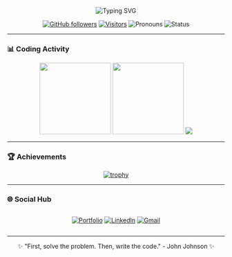 <div align="center">
  
<!-- Animated typing text -->
![Typing SVG](https://readme-typing-svg.demolab.com?font=Fira+Code&weight=600&size=30&duration=3000&pause=1000&color=FF69B4&center=true&vCenter=true&width=600&height=80&lines=Hi+there+%F0%9F%91%8B%2C+I'm+Ian+Purificacion;Ore+wa+developer!+%F0%9F%92%BB;A+Tech+Enthusiast+At+Heart;CComputer+Science+from+the+Philippines)


<!-- Profile Metrics -->
[![GitHub followers](https://img.shields.io/github/followers/ianpurifying?logo=github&style=flat-square&color=FF69B4&labelColor=0D1117)](https://github.com/ianpurifying)
[![Visitors](https://komarev.com/ghpvc/?username=ianpurifying&color=FF69B4&style=flat-square)](https://github.com/ianpurifying)
![Pronouns](https://img.shields.io/badge/Pronouns-He/Him-FF69B4?style=flat-square)
![Status](https://img.shields.io/badge/Status-Coding%20%F0%9F%92%BB-FF69B4?style=flat-square)

</div>

---

### 📊 Coding Activity

<div align="center">

<!-- GitHub Stats -->
<img height="165em" src="https://github-readme-stats.vercel.app/api?username=ianpurifying&show_icons=true&theme=radical&hide_border=true&bg_color=0D1117&include_all_commits=true"/>
<img height="165em" src="https://github-readme-stats.vercel.app/api/top-langs/?username=ianpurifying&layout=compact&theme=radical&hide_border=true&bg_color=0D1117"/>
  
<!-- Streak Stats -->
<img src="https://streak-stats.demolab.com?user=ianpurifying&theme=radical&hide_border=true&background=0D1117"/>

</div>

---

### 🏆 Achievements

<div align="center">

[![trophy](https://github-profile-trophy.vercel.app/?username=ianpurifying&theme=radical&row=2&column=4&margin-w=15&margin-h=15)](https://github.com/ryo-ma/github-profile-trophy)

</div>

---

### 🌐 Social Hub

<div align="center" style="display: flex; gap: 1rem; justify-content: center; flex-wrap: wrap;">

[![Portfolio](https://img.shields.io/badge/Portfolio-FF69B4?style=for-the-badge&logo=google-chrome&logoColor=white)](https://ianp.vercel.app)
[![LinkedIn](https://img.shields.io/badge/LinkedIn-0077B5?style=for-the-badge&logo=linkedin&logoColor=white)](https://linkedin.com/in/ianpurifying)
[![Gmail](https://img.shields.io/badge/Gmail-D14836?style=for-the-badge&logo=gmail&logoColor=white)](mailto:ianpurificacion2002@gmail.com)

</div>

---

<div align="center">
  
✨ "First, solve the problem. Then, write the code." - John Johnson ✨

</div>
